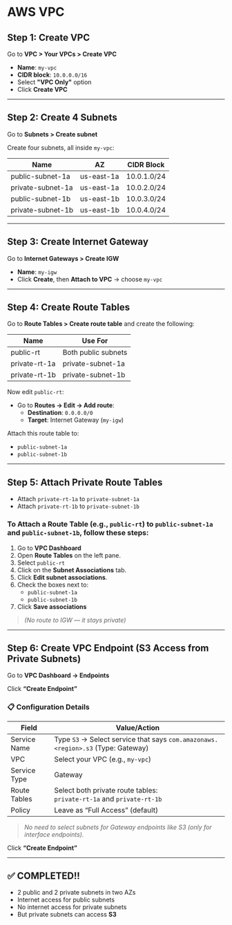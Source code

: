 # AWS VPC

## Step 1: Create VPC

Go to **VPC > Your VPCs > Create VPC**

- **Name**: `my-vpc`
- **CIDR block**: `10.0.0.0/16`
- Select **"VPC Only"** option
- Click **Create VPC**

---

## Step 2: Create 4 Subnets

Go to **Subnets > Create subnet**

Create four subnets, all inside `my-vpc`:

| Name              | AZ         | CIDR Block     |
|-------------------|------------|----------------|
| public-subnet-1a  | us-east-1a | 10.0.1.0/24    |
| private-subnet-1a | us-east-1a | 10.0.2.0/24    |
| public-subnet-1b  | us-east-1b | 10.0.3.0/24    |
| private-subnet-1b | us-east-1b | 10.0.4.0/24    |

---

## Step 3: Create Internet Gateway

Go to **Internet Gateways > Create IGW**

- **Name**: `my-igw`
- Click **Create**, then **Attach to VPC** → choose `my-vpc`

---

## Step 4: Create Route Tables

Go to **Route Tables > Create route table** and create the following:

| Name         | Use For               |
|--------------|-----------------------|
| public-rt    | Both public subnets   |
| private-rt-1a| private-subnet-1a     |
| private-rt-1b| private-subnet-1b     |

Now edit `public-rt`:

- Go to **Routes → Edit → Add route**:
  - **Destination**: `0.0.0.0/0`
  - **Target**: Internet Gateway (`my-igw`)

Attach this route table to:

- `public-subnet-1a`
- `public-subnet-1b`

---

## Step 5: Attach Private Route Tables

- Attach `private-rt-1a` to `private-subnet-1a`
- Attach `private-rt-1b` to `private-subnet-1b`

### To Attach a Route Table (e.g., `public-rt`) to `public-subnet-1a` and `public-subnet-1b`, follow these steps:

1. Go to **VPC Dashboard**
2. Open **Route Tables** on the left pane.
3. Select `public-rt`
4. Click on the **Subnet Associations** tab.
5. Click **Edit subnet associations**.
6. Check the boxes next to:
   - `public-subnet-1a`
   - `public-subnet-1b`
7. Click **Save associations**

> _(No route to IGW — it stays private)_

---

## Step 6: Create VPC Endpoint (S3 Access from Private Subnets)

Go to **VPC Dashboard → Endpoints**

Click **“Create Endpoint”**

### 📋 Configuration Details

| Field         | Value/Action                                                                 |
|---------------|-------------------------------------------------------------------------------|
| Service Name  | Type `S3` → Select service that says `com.amazonaws.<region>.s3` (Type: Gateway) |
| VPC           | Select your VPC (e.g., `my-vpc`)                                              |
| Service Type  | Gateway                                                                      |
| Route Tables  | Select both private route tables:<br> `private-rt-1a` and `private-rt-1b`     |
| Policy        | Leave as “Full Access” (default)                                              |

> _No need to select subnets for Gateway endpoints like S3 (only for interface endpoints)._

Click **“Create Endpoint”**

---

## ✅ COMPLETED!!



- 2 public and 2 private subnets in two AZs
- Internet access for public subnets
- No internet access for private subnets
- But private subnets can access **S3**